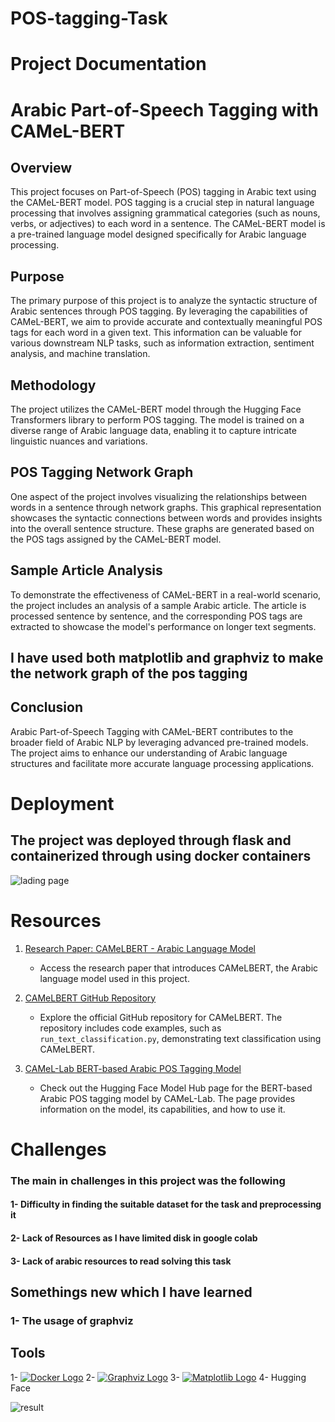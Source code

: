 # POS-tagging-Task

# Project Documentation

# Arabic Part-of-Speech Tagging with CAMeL-BERT

## Overview

This project focuses on Part-of-Speech (POS) tagging in Arabic text using the CAMeL-BERT model. POS tagging is a crucial step in natural language processing that involves assigning grammatical categories (such as nouns, verbs, or adjectives) to each word in a sentence. The CAMeL-BERT model is a pre-trained language model designed specifically for Arabic language processing.

## Purpose

The primary purpose of this project is to analyze the syntactic structure of Arabic sentences through POS tagging. By leveraging the capabilities of CAMeL-BERT, we aim to provide accurate and contextually meaningful POS tags for each word in a given text. This information can be valuable for various downstream NLP tasks, such as information extraction, sentiment analysis, and machine translation.

## Methodology

The project utilizes the CAMeL-BERT model through the Hugging Face Transformers library to perform POS tagging. The model is trained on a diverse range of Arabic language data, enabling it to capture intricate linguistic nuances and variations.

## POS Tagging Network Graph

One aspect of the project involves visualizing the relationships between words in a sentence through network graphs. This graphical representation showcases the syntactic connections between words and provides insights into the overall sentence structure. These graphs are generated based on the POS tags assigned by the CAMeL-BERT model.

## Sample Article Analysis

To demonstrate the effectiveness of CAMeL-BERT in a real-world scenario, the project includes an analysis of a sample Arabic article. The article is processed sentence by sentence, and the corresponding POS tags are extracted to showcase the model's performance on longer text segments.

## I have used both matplotlib and graphviz to make the network graph of the pos tagging

## Conclusion

Arabic Part-of-Speech Tagging with CAMeL-BERT contributes to the broader field of Arabic NLP by leveraging advanced pre-trained models. The project aims to enhance our understanding of Arabic language structures and facilitate more accurate language processing applications.







# Deployment
## The project was deployed through flask and containerized through using docker containers 

![lading page](https://github.com/Ma7moudYasser/POS-tagging-Task/assets/57537704/351bfedb-2436-4406-8314-691f03eb805d)


# Resources 
1. [Research Paper: CAMeLBERT - Arabic Language Model](https://arxiv.org/abs/2103.06678)
   - Access the research paper that introduces CAMeLBERT, the Arabic language model used in this project.

2. [CAMeLBERT GitHub Repository](https://github.com/CAMeL-Lab/CAMeLBERT/blob/master/text-classification/run_text_classification.py)
   - Explore the official GitHub repository for CAMeLBERT. The repository includes code examples, such as `run_text_classification.py`, demonstrating text classification using CAMeLBERT.

3. [CAMeL-Lab BERT-based Arabic POS Tagging Model](https://huggingface.co/CAMeL-Lab/bert-base-arabic-camelbert-ca-pos-egy)
   - Check out the Hugging Face Model Hub page for the BERT-based Arabic POS tagging model by CAMeL-Lab. The page provides information on the model, its capabilities, and how to use it.


# Challenges
### The main in challenges in this project was the following
#### 1- Difficulty in finding the suitable dataset for the task and preprocessing it
#### 2- Lack of Resources as I have limited disk in google colab
#### 3- Lack of arabic resources to read solving this task



## Somethings new which I have learned 
### 1- The usage of graphviz 

## Tools 

1- [![Docker Logo](https://www.docker.com/sites/default/files/d8/2019-07/vertical-logo-monochromatic.png)](https://www.docker.com/)
2- [![Graphviz Logo](https://www.graphviz.org/Gallery/gradient_to.png)](https://www.graphviz.org/)
3- [![Matplotlib Logo](https://matplotlib.org/stable/_images/sphx_glr_logos2_003.png)](https://matplotlib.org/)
4- Hugging Face 



![result](https://github.com/Ma7moudYasser/POS-tagging-Task/assets/57537704/b5d299dd-cd6b-466c-b4c1-f9b07c8bde27)
